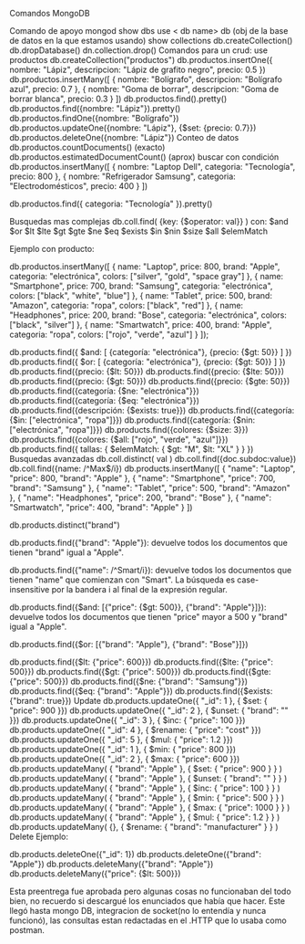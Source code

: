 Comandos MongoDB

Comando de apoyo
mongod
show dbs
use < db name>
db (obj de la base de datos en la que estamos usando)
show collections
db.createCollection()
db.dropDatabase()
dn.collection.drop()
Comandos para un crud:
use productos
db.createCollection("productos")
db.productos.insertOne({ nombre: "Lápiz", descripcion: "Lápiz de grafito negro", precio: 0.5 })
db.productos.insertMany([ { nombre: "Bolígrafo", descripcion: "Bolígrafo azul", precio: 0.7 }, { nombre: "Goma de borrar", descripcion: "Goma de borrar blanca", precio: 0.3 } ])
db.productos.find().pretty()
db.productos.find({nombre: "Lápiz"}).pretty()
db.productos.findOne({nombre: "Bolígrafo"})
db.productos.updateOne({nombre: "Lápiz"}, {$set: {precio: 0.7}})
db.productos.deleteOne({nombre: "Lápiz"})
Conteo de datos
db.productos.countDocuments() (exacto)
db.productos.estimatedDocumentCount() (aprox)
buscar con condición
db.productos.insertMany([ { nombre: "Laptop Dell", categoria: "Tecnología", precio: 800 }, { nombre: "Refrigerador Samsung", categoria: "Electrodomésticos", precio: 400 } ])

db.productos.find({ categoria: "Tecnología" }).pretty()

Busquedas mas complejas
db.coll.find( {key: {$operator: val}} ) con: $and $or $lt $lte $gt $gte $ne $eq $exists $in $nin $size $all $elemMatch

Ejemplo con producto:

db.productos.insertMany([ { name: "Laptop", price: 800, brand: "Apple", categoria: "electrónica", colors: ["silver", "gold", "space gray"] }, { name: "Smartphone", price: 700, brand: "Samsung", categoria: "electrónica", colors: ["black", "white", "blue"] }, { name: "Tablet", price: 500, brand: "Amazon", categoria: "ropa", colors: ["black", "red"] }, { name: "Headphones", price: 200, brand: "Bose", categoria: "electrónica", colors: ["black", "silver"] }, { name: "Smartwatch", price: 400, brand: "Apple", categoria: "ropa", colors: ["rojo", "verde", "azul"] } ]);

db.products.find({ $and: [ {categoría: "electrónica"}, {precio: {$gt: 50}} ] })
db.products.find({ $or: [ {categoría: "electrónica"}, {precio: {$gt: 50}} ] })
db.products.find({precio: {$lt: 50}})
db.products.find({precio: {$lte: 50}})
db.products.find({precio: {$gt: 50}})
db.products.find({precio: {$gte: 50}})
db.products.find({categoría: {$ne: "electrónica"}})
db.products.find({categoría: {$eq: "electrónica"}})
db.products.find({descripción: {$exists: true}})
db.products.find({categoría: {$in: ["electrónica", "ropa"]}})
db.products.find({categoría: {$nin: ["electrónica", "ropa"]}})
db.products.find({colores: {$size: 3}})
db.products.find({colores: {$all: ["rojo", "verde", "azul"]}})
db.products.find({ tallas: { $elemMatch: { $gt: "M", $lt: "XL" } } })
Busquedas avanzadas
db.coll.distinct( val )
db.coll.find({doc.subdoc:value})
db.coll.find({name: /^Max$/i})
db.products.insertMany([
{ "name": "Laptop", "price": 800, "brand": "Apple" },
{ "name": "Smartphone", "price": 700, "brand": "Samsung" },
{ "name": "Tablet", "price": 500, "brand": "Amazon" },
{ "name": "Headphones", "price": 200, "brand": "Bose" },
{ "name": "Smartwatch", "price": 400, "brand": "Apple" } ])

db.products.distinct("brand")

db.products.find({"brand": "Apple"}): devuelve todos los documentos que tienen "brand" igual a "Apple".

db.products.find({"name": /^Smart/i}): devuelve todos los documentos que tienen "name" que comienzan con "Smart". La búsqueda es case-insensitive por la bandera i al final de la expresión regular.

db.products.find({$and: [{"price": {$gt: 500}}, {"brand": "Apple"}]}): devuelve todos los documentos que tienen "price" mayor a 500 y "brand" igual a "Apple".

db.products.find({$or: [{"brand": "Apple"}, {"brand": "Bose"}]})

db.products.find({$lt: {"price": 600}})
db.products.find({$lte: {"price": 500}})
db.products.find({$gt: {"price": 500}})
db.products.find({$gte: {"price": 500}})
db.products.find({$ne: {"brand": "Samsung"}})
db.products.find({$eq: {"brand": "Apple"}})
db.products.find({$exists: {"brand": true}})
Update
db.products.updateOne({ "_id": 1 }, { $set: { "price": 900 }})
db.products.updateOne({ "_id": 2 }, { $unset: { "brand": "" }})
db.products.updateOne({ "_id": 3 }, { $inc: { "price": 100 }})
db.products.updateOne({ "_id": 4 }, { $rename: { "price": "cost" }})
db.products.updateOne({ "_id": 5 }, { $mul: { "price": 1.2 }})
db.products.updateOne({ "_id": 1 }, { $min: { "price": 800 }})
db.products.updateOne({ "_id": 2 }, { $max: { "price": 600 }})
db.products.updateMany( { "brand": "Apple" }, { $set: { "price": 900 } } )
db.products.updateMany( { "brand": "Apple" }, { $unset: { "brand": "" } } )
db.products.updateMany( { "brand": "Apple" }, { $inc: { "price": 100 } } )
db.products.updateMany( { "brand": "Apple" }, { $min: { "price": 500 } } )
db.products.updateMany( { "brand": "Apple" }, { $max: { "price": 1000 } } )
db.products.updateMany( { "brand": "Apple" }, { $mul: { "price": 1.2 } } )
db.products.updateMany( {}, { $rename: { "brand": "manufacturer" } } )
Delete
Ejemplo:

db.products.deleteOne({"_id": 1})
db.products.deleteOne({"brand": "Apple"})
db.products.deleteMany({"brand": "Apple"})
db.products.deleteMany({"price": {$lt: 500}})


Esta preentrega fue aprobada pero algunas cosas no funcionaban del todo bien, no recuerdo si descargué los enunciados que había que hacer. Este llegó hasta mongo DB, integracion de socket(no lo entendía y nunca funcionó), las consultas estan redactadas en el .HTTP que lo usaba como postman. 
